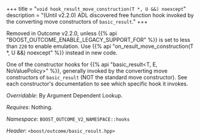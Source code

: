 +++
title = "`void hook_result_move_construction(T *, U &&) noexcept`"
description = "(Until v2.2.0) ADL discovered free function hook invoked by the converting move constructors of `basic_result`."
+++

Removed in Outcome v2.2.0, unless {{% api "BOOST_OUTCOME_ENABLE_LEGACY_SUPPORT_FOR" %}} is set to less than `220` to
enable emulation. Use {{% api "on_result_move_construction(T *, U &&) noexcept" %}} instead in new code.

One of the constructor hooks for {{% api "basic_result<T, E, NoValuePolicy>" %}}, generally invoked by the converting move constructors of `basic_result` (NOT the standard move constructor). See each constructor's documentation to see which specific hook it invokes.

*Overridable*: By Argument Dependent Lookup.

*Requires*: Nothing.

*Namespace*: `BOOST_OUTCOME_V2_NAMESPACE::hooks`

*Header*: `<boost/outcome/basic_result.hpp>`
